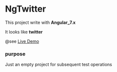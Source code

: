 # NgTwitter


This project write with __Angular_7.x__

It looks like __twitter__  

@see [Live Demo](http://520space.com:5800)

### purpose

Just an empty project for subsequent test operations

